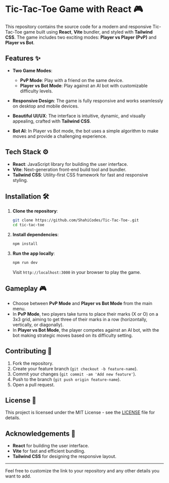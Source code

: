 # Tic-Tac-Toe Game with React 🎮

This repository contains the source code for a modern and responsive Tic-Tac-Toe game built using **React**, **Vite** bundler, and styled with **Tailwind CSS**. The game includes two exciting modes: **Player vs Player (PvP)** and **Player vs Bot**.

## Features ✨

- **Two Game Modes**:
  - **PvP Mode**: Play with a friend on the same device.
  - **Player vs Bot Mode**: Play against an AI bot with customizable difficulty levels.
  
- **Responsive Design**: The game is fully responsive and works seamlessly on desktop and mobile devices.
  
- **Beautiful UI/UX**: The interface is intuitive, dynamic, and visually appealing, crafted with **Tailwind CSS**.

- **Bot AI**: In Player vs Bot mode, the bot uses a simple algorithm to make moves and provide a challenging experience.

## Tech Stack ⚙️

- **React**: JavaScript library for building the user interface.
- **Vite**: Next-generation front-end build tool and bundler.
- **Tailwind CSS**: Utility-first CSS framework for fast and responsive styling.

## Installation 🛠️

1. **Clone the repository**:

   ```bash
   git clone https://github.com/ShahiCodes/Tic-Tac-Toe-.git
   cd tic-tac-toe
   ```

2. **Install dependencies**:

   ```bash
   npm install
   ```

3. **Run the app locally**:

   ```bash
   npm run dev
   ```

   Visit `http://localhost:3000` in your browser to play the game.

## Gameplay 🎮

- Choose between **PvP Mode** and **Player vs Bot Mode** from the main menu.
- In **PvP Mode**, two players take turns to place their marks (X or O) on a 3x3 grid, aiming to get three of their marks in a row (horizontally, vertically, or diagonally).
- In **Player vs Bot Mode**, the player competes against an AI bot, with the bot making strategic moves based on its difficulty setting.

## Contributing 🤝

1. Fork the repository.
2. Create your feature branch (`git checkout -b feature-name`).
3. Commit your changes (`git commit -am 'Add new feature'`).
4. Push to the branch (`git push origin feature-name`).
5. Open a pull request.

## License 📜

This project is licensed under the MIT License - see the [LICENSE](LICENSE) file for details.

## Acknowledgements 👏

- **React** for building the user interface.
- **Vite** for fast and efficient bundling.
- **Tailwind CSS** for designing the responsive layout.

---

Feel free to customize the link to your repository and any other details you want to add.
